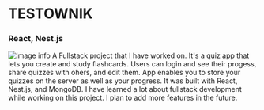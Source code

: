 # TESTOWNIK
### React, Nest.js
![image info](./server/public/images/testo1.png)
A Fullstack project that I have worked on. It's a quiz app that lets you create and study flashcards. Users can login and see their progess, share quizzes with ohers, and edit them. App enables you to store your quizzes on the server as well as your progress. It was built with React, Nest.js, and MongoDB. I have learned a lot about fullstack development while working on this project. I plan to add more features in the future.
